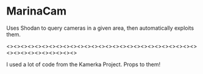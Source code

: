 # MarinaCam
Uses Shodan to query cameras in a given area, then automatically exploits them. 

<><><><><><><><><><><><><><><><><><><><><><><><><><><><><><><><><><><><><>

I used a lot of code from the Kamerka Project. Props to them!
